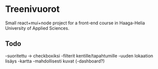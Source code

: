 # Treenivuorot

Small react+mui+node project for a front-end course in Haaga-Helia University of Applied Sciences.


## Todo

-suoritettu -> checkboxiksi
-filterit kentille/tapahtumille
-uuden lokaation lisäys
-kartta
-mahdollisesti kuvat
(-dashboard?)